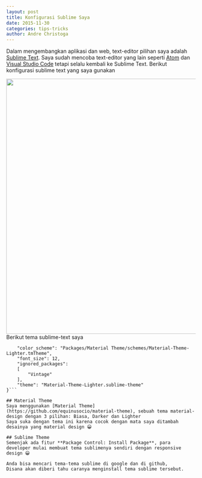 ```yaml
---
layout: post
title: Konfigurasi Sublime Saya
date: 2015-11-30
categories: tips-tricks
author: Andre Christoga
---
```

Dalam mengembangkan aplikasi dan web, text-editor pilihan saya adalah [Sublime Text](http://sublimetext.com).
Saya sudah mencoba text-editor yang lain seperti [Atom](http://atom.io) dan [Visual Studio Code](http://code.visualstudio.com) tetapi selalu kembali ke Sublime Text. Berikut konfigurasi sublime text yang saya gunakan
 
<img src="{{ site.url }}/img/sublime.png" align="center" width="680">
<figcaption>Berikut tema sublime-text saya</figcaption>

```{
	"color_scheme": "Packages/Material Theme/schemes/Material-Theme-Lighter.tmTheme",
	"font_size": 12,
	"ignored_packages":
	[
		"Vintage"
	],
	"theme": "Material-Theme-Lighter.sublime-theme"
}```

## Material Theme
Saya menggunakan [Material Theme](https://github.com/equinusocio/material-theme), sebuah tema material-design dengan 3 pilihan: Biasa, Darker dan Lighter
Saya suka dengan tema ini karena cocok dengan mata saya ditambah desainya yang material design 😀

## Sublime Theme
Semenjak ada fitur **Package Control: Install Package**, para developer mulai membuat tema sublimenya sendiri dengan responsive design 😀

Anda bisa mencari tema-tema sublime di google dan di github,
Disana akan diberi tahu caranya menginstall tema sublime tersebut.

